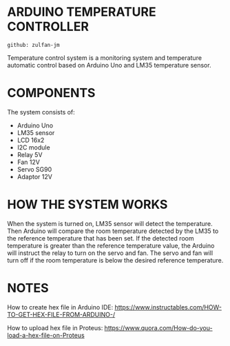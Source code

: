 # ARDUINO TEMPERATURE CONTROLLER
    github: zulfan-jm
Temperature control system is a monitoring system and temperature automatic control based on Arduino Uno and LM35 temperature sensor. 

# COMPONENTS
The system consists of:
   - Arduino Uno
   - LM35 sensor
   - LCD 16x2
   - I2C module
   - Relay 5V
   - Fan 12V
   - Servo SG90
   - Adaptor 12V

# HOW THE SYSTEM WORKS
When the system is turned on, LM35 sensor will detect the temperature. Then Arduino will compare the room temperature detected by the LM35 to the reference temperature that has been set. If the detected room temperature is greater than the reference temperature value, the Arduino will instruct the relay to turn on the servo and fan. The servo and fan will turn off if the room temperature is below the desired reference temperature.

# NOTES

How to create hex file in Arduino IDE:
https://www.instructables.com/HOW-TO-GET-HEX-FILE-FROM-ARDUINO-/

How to upload hex file in Proteus:
https://www.quora.com/How-do-you-load-a-hex-file-on-Proteus
